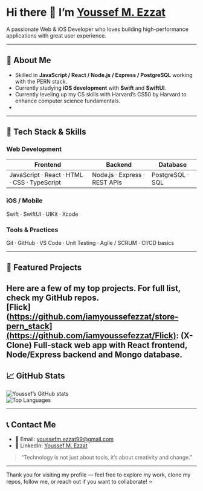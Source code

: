 # Hi there 👋 I’m [**Youssef M. Ezzat**](https://github.com/iamyoussefezzat)

A passionate Web & iOS Developer who loves building high-performance applications with great user experience.

---

## 🌟 About Me  
- Skilled in **JavaScript / React / Node.js / Express / PostgreSQL** working with the PERN stack.  
- Currently studying **iOS development** with **Swift** and **SwiftUI**.  
- Currently leveling up my CS skills with Harvard’s CS50 by Harvard to enhance computer science fundamentals.
- 
---

## 🧰 Tech Stack & Skills  
### Web Development  
| Frontend | Backend | Database |
|----------|---------|----------|
| JavaScript · React · HTML · CSS · TypeScript | Node.js · Express · REST APIs | PostgreSQL · SQL |

### iOS / Mobile  
Swift · SwiftUI · UIKit · Xcode

### Tools & Practices  
Git · GitHub · VS Code · Unit Testing · Agile / SCRUM · CI/CD basics

---

## 🎯 Featured Projects  
Here are a few of my top projects. For full list, check my GitHub repos.  
**[Flick](https://github.com/iamyoussefezzat/store-pern_stack](https://github.com/iamyoussefezzat/Flick)**: (X-Clone) Full-stack web app with React frontend, Node/Express backend and Mongo database.  
---

## 📈 GitHub Stats  
![Youssef’s GitHub stats](https://github-readme-stats.vercel.app/api?username=iamyoussefezzat&show_icons=true&theme=github_dark)  
![Top Languages](https://github-readme-stats.vercel.app/api/top-langs/?username=iamyoussefezzat&layout=compact&theme=github_dark)

---

## 📞 Contact Me  
- 📧 Email: youssefm.ezzat99@gmail.com  
- 🔗 LinkedIn: [Youssef M. Ezzat](https://www.linkedin.com/in/youssef-m-ezzat-63412b300)  
> “Technology is not just about tools, it’s about creativity and change.”  

---

Thank you for visiting my profile — feel free to explore my work, clone my repos, follow me, or reach out if you want to collaborate! ⭐  

